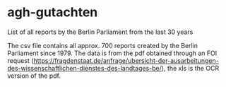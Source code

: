 # agh-gutachten
List of all reports by the Berlin Parliament from the last 30 years

The csv file contains all approx. 700 reports created by the Berlin Parliament since 1979. The data is from the pdf obtained through an FOI request (https://fragdenstaat.de/anfrage/ubersicht-der-ausarbeitungen-des-wissenschaftlichen-dienstes-des-landtages-be/), the xls is the OCR version of the pdf.
